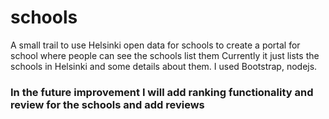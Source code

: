 # schools
A small trail to use Helsinki open data for schools to create a portal for school where people can see the schools list them 
Currently it just lists the schools in Helsinki and some details about them. 
I used Bootstrap, nodejs.
### In the future improvement I  will add ranking functionality and review for the schools and add reviews 
